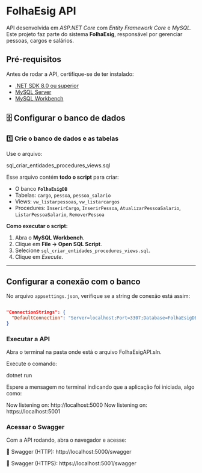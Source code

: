 #  FolhaEsig API

API desenvolvida em *ASP.NET Core* com *Entity Framework Core* e *MySQL*.  
Este projeto faz parte do sistema **FolhaEsig**, responsável por gerenciar pessoas, cargos e salários.


##  Pré-requisitos

Antes de rodar a API, certifique-se de ter instalado:

- [.NET SDK 8.0 ou superior](https://dotnet.microsoft.com/download)
- [MySQL Server](https://dev.mysql.com/downloads/mysql/)
- [MySQL Workbench](https://dev.mysql.com/downloads/workbench/)



## 🗄️ Configurar o banco de dados

### 1️⃣ Crie o banco de dados e as tabelas

Use o arquivo:

sql_criar_entidades_procedures_views.sql

Esse arquivo contém **todo o script** para criar:
- O banco **`FolhaEsigDB`**
- Tabelas: `cargo`, `pessoa`, `pessoa_salario`
- Views: `vw_listarpessoas`, `vw_listarcargos`
- Procedures: `InserirCargo`, `InserirPessoa`, `AtualizarPessoaSalario`, `ListarPessoaSalario`, `RemoverPessoa`

**Como executar o script:**
1. Abra o **MySQL Workbench**.  
2. Clique em **File → Open SQL Script**.  
3. Selecione `sql_criar_entidades_procedures_views.sql`.  
4. Clique em *Execute*.

---

##  Configurar a conexão com o banco

No arquivo `appsettings.json`, verifique se a string de conexão está assim:

```json

"ConnectionStrings": {
  "DefaultConnection": "Server=localhost;Port=3307;Database=FolhaEsigDB;Uid=root;Pwd=1923;"
}
```
###  Executar a API

Abra o terminal na pasta onde está o arquivo FolhaEsigAPI.sln.

Execute o comando:

dotnet run

Espere a mensagem no terminal indicando que a aplicação foi iniciada, algo como:

Now listening on: http://localhost:5000
Now listening on: https://localhost:5001

### Acessar o Swagger

Com a API rodando, abra o navegador e acesse:

🔗 Swagger (HTTP):
http://localhost:5000/swagger

🔐 Swagger (HTTPS):
https://localhost:5001/swagger
